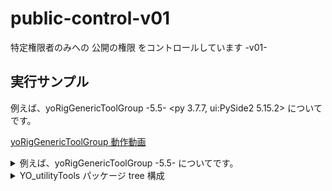 # public-control-v01
特定権限者のみへの 公開の権限 をコントロールしています -v01-

## 実行サンプル

例えば、yoRigGenericToolGroup -5.5- <py 3.7.7, ui:PySide2 5.15.2> についてです。

[yoRigGenericToolGroup 動作動画](https://i.gyazo.com/9c1172e56e9fc4eca9ea4036239624ec.mp4)

<details>
  <summary>例えば、yoRigGenericToolGroup -5.5- <py 3.7.7, ui:PySide2 5.15.2> についてです。</summary>
  
note: 当コード記述時の環境

    - Maya2022 python3系
    - Python version: 3.7.7
    - PyMel version: 1.2.0
    - PySide2 version: 5.15.2

zipダウンロードし解凍ののち、YO_utilityToolsフォルダ 毎、
ユーザー側での、所定のMaya のスクリプト パス直下に、コピーのうえ、
例えば、maya script editor python タブ で、以下をタイピングのうえ、実行してください。

```python
from imp import reload
import YO_utilityTools.rigGenericToolGroup.yoRigGenericToolGroup_main
reload(YO_utilityTools.rigGenericToolGroup.yoRigGenericToolGroup_main)
from YO_utilityTools.rigGenericToolGroup import yoRigGenericToolGroup_main
yoRigGenericToolGroup_main.main()
```

### ●開発の経緯・ストーリー
ユーザーの Mayaスクリプトパスへの、自前パッケージごとのコピーで、自前パッケージを、エラー無く提供ができる仕組みを確立してみたかったのです。

こだわったところは、

1. MVC設計を意識した ツール開発
1. 最終目標である、PySide2 UI仕様 でのツール開発
1. クラス継承と名前空間の理解
1. シングルトンの理解

です。

### ●使用した技術

- フロント・クライアント技術


- サーバーサイド技術

    Python 3系, PySide2, PyMel, Maya command

- DB・ミドルウェア技術


- インフラ/その他専門技術


### ●使用した技術の選定理由
きっかけは、
(株)ポリゴンピクチュアズ における、高度な技術を目の当たりにしてからです。
自身が一人だちするに当たり、自身の不足箇所が非常に明らかになりました。
そこで、自身のスキルアップに価値を見出しました。
自身をスキルをアップしない事には、ただでさえ作業に多くの時間を費やすリグ作業において、自身が疲弊するだけであると。

大別して、

■ Maya上で動作する、リグのスキルアップ

■ そのリグ作業を支援するツール開発をするにあたり、pythonプログラムを用いたツール開発のスキルアップ

以上を大命題にすえます。


■活かせる経験・知識・技術
2024/5/25 現在
最新の、スキルを以下に詳らかに致します。

■■■ pythonプログラミング Maya用ツール開発 のスキル ■■■
- python パッケージ と モジュール のノウハウ
- 名前空間 について
- シングルトン モジュール について
- MVCモデル を意識した システム開発設計方針 について
- クラス継承 について
- Maya上で動作する様々なUI の理解 について(現在 Maya2022 Python3系)
    - Maya command UI
    - Maya PyMel UI
    - Maya PySide2 UI
- UI 入力データ の管理方法 について

■■■ Maya上で動作するリグ のスキルアップ ■■■
- アニメータに優しい軽量な リグ動作 の考察と実現 のノウハウ
- 標準コンストレインを用いずMatrixノードを多用したリグの実現 のノウハウ
- 作業分担 の実現 のノウハウ

</details>

<details>
  <summary>YO_utilityTools パッケージ tree 構成</summary>
  
```shell
C:.
│  yoCustomScriptEditor2StandAlone.py
│  yoIsHistoricallyInteresting.py
│  YO_constraintToGeometry2.py
│  YO_jointDrawStyle_change.py
│  YO_jointRadiusSlider.py
│  YO_nodeCreateToWorldSpace.py
│  YO_parentConstraintByMatrix5.py
│  YO_parentConstraintByMatrix62.py
│  __init__.py
│
├─createClusterAndRenameTool
│      config.py
│      YO_createClusterAndRename6_Ctlr.py
│      YO_createClusterAndRename6_main.py
│      YO_createClusterAndRename6_Modl.py
│      YO_createClusterAndRename6_View.py
│      __init__.py
│
├─createSpaceNode
│      config.py
│      YO_createSpaceNode3_Ctlr.py
│      YO_createSpaceNode3_main.py
│      YO_createSpaceNode3_Modl.py
│      YO_createSpaceNode3_View.py
│      __init__.py
│
├─createSpIkAndRenameTool
│      config.py
│      YO_createSpIkAndRename3_Ctlr.py
│      YO_createSpIkAndRename3_main.py
│      YO_createSpIkAndRename3_Modl.py
│      YO_createSpIkAndRename3_View.py
│      __init__.py
│
├─lib
│      commonCheckCurve.py
│      commonCheckJoint.py
│      commonCheckMesh.py
│      commonCheckSelection.py
│      commonCheckShape.py
│      commonCheckSkinCluster.py
│      commonCheckSurface.py
│      commonInverseScaleConnection_AtoB_2.py
│      message.py
│      message_warning.py
│      yoGetAttributeFromModule.py
│      YO_logger2.py
│      YO_optionVar.py
│      YO_printLoadedModules.py
│      YO_uuID.py
│      YO_validate.py
│      __init__.py
│
├─orientConstraintByMatrix
│      config.py
│      YO_orientConstraintByMatrix1_Ctlr.py
│      YO_orientConstraintByMatrix1_main.py
│      YO_orientConstraintByMatrix1_Modl.py
│      YO_orientConstraintByMatrix1_View.py
│      __init__.py
│
├─pointConstraintByMatrix
│      config.py
│      YO_pointConstraintByMatrix1_Ctlr.py
│      YO_pointConstraintByMatrix1_main.py
│      YO_pointConstraintByMatrix1_Modl.py
│      YO_pointConstraintByMatrix1_View.py
│      __init__.py
│
├─renameTool
│      config.py
│      YO_renameTool5_Ctlr.py
│      YO_renameTool5_main.py
│      YO_renameTool5_Modl.py
│      YO_renameTool5_View.py
│      __init__.py
│
├─rigGenericToolGroup
│  │  config.py
│  │  yoRigGenericToolGroup_Ctlr.py
│  │  yoRigGenericToolGroup_main.py
│  │  yoRigGenericToolGroup_Modl.py
│  │  yoRigGenericToolGroup_View.py
│  │  __init__.py
│
├─scaleConstraintByMatrix
│      config.py
│      YO_scaleConstraintByMatrix1_Ctlr.py
│      YO_scaleConstraintByMatrix1_main.py
│      YO_scaleConstraintByMatrix1_Modl.py
│      YO_scaleConstraintByMatrix1_View.py
│      __init__.py
│
├─shearConstraintByMatrix
│      config.py
│      YO_shearConstraintByMatrix1_Ctlr.py
│      YO_shearConstraintByMatrix1_main.py
│      YO_shearConstraintByMatrix1_Modl.py
│      YO_shearConstraintByMatrix1_View.py
│      __init__.py
│
├─skinWeightsExpImpTool
│  │  config.py
│  │  yoSkinWeightsExpImpTool_Ctlr.py
│  │  yoSkinWeightsExpImpTool_main.py
│  │  yoSkinWeightsExpImpTool_Modl.py
│  │  yoSkinWeightsExpImpTool_View.py
│  │  __init__.py
│  │
│
├─TemplateForPySide2
│  │  Container.py
│  │  CustomScriptEditor.py
│  │  CustomScriptEditor2.py
│  │  CustomScriptEditor2SPIModule.py
│  │  MyTabWidget.py
│  │  pyside2IniFileSetting.py
│  │  qt.py
│  │  __init__.py
│  │
│  ├─type1
│  │      config.py
│  │      templateForPySide2_type1_Ctlr.py
│  │      templateForPySide2_type1_main.py
│  │      templateForPySide2_type1_Modl.py
│  │      templateForPySide2_type1_View.py
│  │      __init__.py
│  │
│  └─type2
│          config.py
│          templateForPySide2_type2_Ctlr.py
│          templateForPySide2_type2_main.py
│          templateForPySide2_type2_Modl.py
│          templateForPySide2_type2_View.py
│          __init__.py

      
```
</details>



